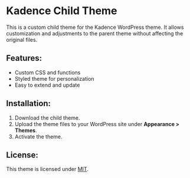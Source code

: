 # Kadence Child Theme

This is a custom child theme for the Kadence WordPress theme. It allows customization and adjustments to the parent theme without affecting the original files.

## Features:
- Custom CSS and functions
- Styled theme for personalization
- Easy to extend and update

## Installation:
1. Download the child theme.
2. Upload the theme files to your WordPress site under **Appearance > Themes**.
3. Activate the theme.

## License:
This theme is licensed under [MIT](https://opensource.org/licenses/MIT).
